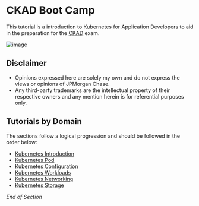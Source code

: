 # CKAD Boot Camp

This tutorial is a introduction to Kubernetes for Application Developers to aid in the preparation for the [CKAD](https://www.cncf.io/certification/ckad/) exam.

![image](https://user-images.githubusercontent.com/18049790/43352583-0b37edda-9269-11e8-9695-1e8de81acb76.png)

## Disclaimer

- Opinions expressed here are solely my own and do not express the views or opinions of JPMorgan Chase.
- Any third-party trademarks are the intellectual property of their respective owners and any mention herein is for referential purposes only.

## Tutorials by Domain

The sections follow a logical progression and should be followed in the order below:
- [Kubernetes Introduction](https://github.com/jamesbuckett/ckad-bootcamp/blob/master/00-kubernetes-introduction.md)
- [Kubernetes Pod](https://github.com/jamesbuckett/ckad-bootcamp/blob/master/01-kubernetes-pod.md)
- [Kubernetes Configuration](https://github.com/jamesbuckett/ckad-bootcamp/blob/master/02-kubernetes-configuration.md)
- [Kubernetes Workloads](https://github.com/jamesbuckett/ckad-bootcamp/blob/master/03-kubernetes-workloads.md)
- [Kubernetes Networking](https://github.com/jamesbuckett/ckad-bootcamp/blob/master/04-kubernetes-networking.md)
- [Kubernetes Storage](https://github.com/jamesbuckett/ckad-bootcamp/blob/master/05-kubernetes-storage.md)

_End of Section_
